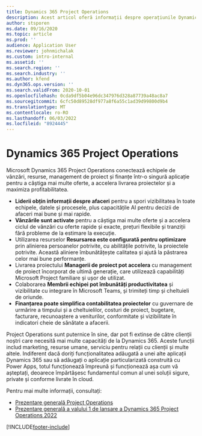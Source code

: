```yaml
---
title: Dynamics 365 Project Operations
description: Acest articol oferă informații despre operațiunile Dynamics 365 Project.
author: stsporen
ms.date: 09/16/2020
ms.topic: article
ms.prod: ''
audience: Application User
ms.reviewer: johnmichalak
ms.custom: intro-internal
ms.assetid: ''
ms.search.region: ''
ms.search.industry: ''
ms.author: kfend
ms.dyn365.ops.version: ''
ms.search.validFrom: 2020-10-01
ms.openlocfilehash: 0cda9df5b04e96dc347976d328a87739a48ac8a7
ms.sourcegitcommit: 6cfc50d89528df977a8f6a55c1ad39d99800d9b4
ms.translationtype: MT
ms.contentlocale: ro-RO
ms.lasthandoff: 06/03/2022
ms.locfileid: "8924445"
---
```

# <a name="dynamics-365-project-operations"></a>Dynamics 365 Project Operations

Microsoft Dynamics 365 Project Operations conectează echipele de vânzări, resurse, management de proiect și finanțe într-o singură aplicație pentru a câștiga mai multe oferte, a accelera livrarea proiectelor și a maximiza profitabilitatea.

-   **Liderii obțin informații despre afaceri** pentru a spori vizibilitatea în toate echipele, datele și procesele, plus capacitățile AI pentru decizii de afaceri mai bune și mai rapide.
-   **Vânzările sunt activate** pentru a câștiga mai multe oferte și a accelera ciclul de vânzări cu oferte rapide și exacte, prețuri flexibile și tranziții fără probleme de la estimare la execuție.
-   Utilizarea resurselor **Resursarea este configurată pentru optimizare** prin alinierea persoanelor potrivite, cu abilitățile potrivite, la proiectele potrivite. Această aliniere îmbunătățește calitatea și ajută la păstrarea celor mai bune performanțe.
-   Livrarea proiectului **Managerii de proiect pot accelera** cu management de proiect încorporat de ultimă generație, care utilizează capabilități Microsoft Project familiare și ușor de utilizat.
-   Colaborarea **Membrii echipei pot îmbunătăți productivitatea** și vizibilitate cu integrare în Microsoft Teams, și trimiteți timp și cheltuieli de oriunde.
-   **Finanțarea poate simplifica contabilitatea proiectelor** cu guvernare de urmărire a timpului și a cheltuielilor, costuri de proiect, bugetare, facturare, recunoaștere a veniturilor, conformitate și vizibilitate în indicatori cheie de sănătate a afacerii.

Project Operations sunt puternice în sine, dar pot fi extinse de către clienții noștri care necesită mai multe capacități de la Dynamics 365. Aceste funcții includ marketing, resurse umane, serviciu pentru relații cu clienții și multe altele. Indiferent dacă doriți funcționalitatea adăugată a unei alte aplicații Dynamics 365 sau să adăugați o aplicație particularizată construită cu Power Apps, totul funcționează împreună și funcționează așa cum vă așteptați, deoarece împărtășesc fundamentul comun al unei soluții sigure, private și conforme livrate în cloud.

Pentru mai multe informații, consultați:

- [Prezentare generală Project Operations](https://dynamics.microsoft.com/en-us/project-operations/overview/)
- [Prezentare generală a valului 1 de lansare a Dynamics 365 Project Operations 2022](/dynamics365-release-plan/2022wave1/finance-operations/dynamics365-project-operations/)


[!INCLUDE[footer-include](includes/footer-banner.md)]
